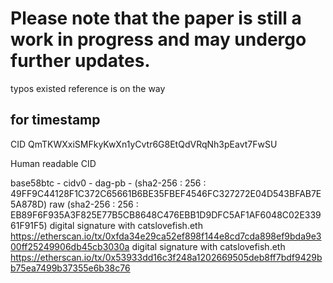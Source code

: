 # Please note that the paper is still a work in progress and may undergo further updates.
typos existed
reference is on the way

## for timestamp

CID QmTKWXxiSMFkyKwXn1yCvtr6G8EtQdVRqNh3pEavt7FwSU

 Human readable CID

 base58btc - cidv0 - dag-pb - (sha2-256 : 256 : 49FF9C44128F1C372C65661B6BE35FBEF4546FC327272E04D543BFAB7E5A878D)
 raw                          (sha2-256 : 256 : EB89F6F935A3F825E77B5CB8648C476EBB1D9DFC5AF1AF6048C02E33961F91F5)
 digital signature with catslovefish.eth  https://etherscan.io/tx/0xfda34e29ca52ef898f144e8cd7cda898ef9bda9e300ff25249906db45cb3030a
 digital signature with catslovefish.eth  https://etherscan.io/tx/0x53933dd16c3f248a1202669505deb8ff7bdf9429bb75ea7499b37355e6b38c76
